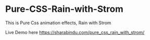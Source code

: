 # Pure-CSS-Rain-with-Strom
This is Pure Css animation effects, Rain with Strom

Live Demo here https://sharabindu.com/pure_css_rain_with_strom/
